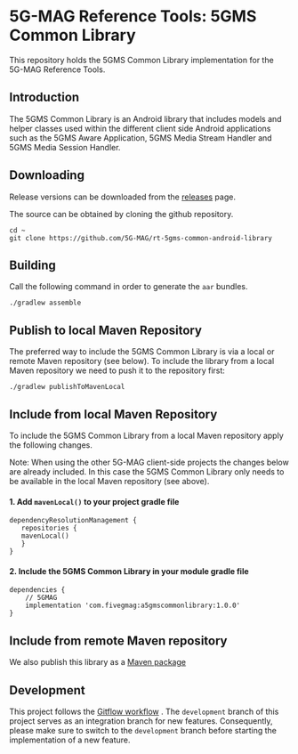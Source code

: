 # 5G-MAG Reference Tools: 5GMS Common Library

This repository holds the 5GMS Common Library implementation for the 5G-MAG Reference Tools.

## Introduction

The 5GMS Common Library is an Android library that includes models and helper classes used within
the different client side Android applications such as the 5GMS Aware Application, 5GMS Media Stream
Handler and 5GMS Media Session Handler.

## Downloading

Release versions can be downloaded from
the [releases](https://github.com/5G-MAG/rt-5gms-common-android-library/releases) page.

The source can be obtained by cloning the github repository.

```
cd ~
git clone https://github.com/5G-MAG/rt-5gms-common-android-library
```

## Building

Call the following command in order to generate the `aar` bundles.

````
./gradlew assemble
````

## Publish to local Maven Repository

The preferred way to include the 5GMS Common Library is via a local or remote Maven repository (see
below). To include the library from a local Maven repository we need to push it to the repository
first:

````
./gradlew publishToMavenLocal
````

## Include from local Maven Repository

To include the 5GMS Common Library from a local Maven repository apply the following changes.

Note: When using the other 5G-MAG client-side projects the changes below are already included. In
this case the 5GMS Common Library only needs to be available in the local Maven repository (see
above).

#### 1. Add `mavenLocal()` to your project gradle file

````
dependencyResolutionManagement {
   repositories {
   mavenLocal()
   }
}
````

#### 2. Include the 5GMS Common Library in your module gradle file

````
dependencies {
    // 5GMAG
    implementation 'com.fivegmag:a5gmscommonlibrary:1.0.0'
}
````

## Include from remote Maven repository

We also publish this library as
a [Maven package](https://github.com/orgs/5G-MAG/packages?repo_name=rt-5gms-common-android-library)

## Development

This project follows
the [Gitflow workflow](https://www.atlassian.com/git/tutorials/comparing-workflows/gitflow-workflow)
. The `development`
branch of this project serves as an integration branch for new features. Consequently, please make
sure to switch to the `development`
branch before starting the implementation of a new feature. 